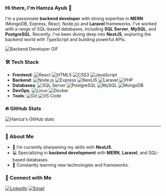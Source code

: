 ### Hi there, I'm Hamza Ayub 👋

I'm a passionate **backend developer** with strong expertise in **MERN** (MongoDB, Express, React, Node.js) and **Laravel** frameworks. I've worked with a range of SQL-based databases, including **SQL Server**, **MySQL**, and **PostgreSQL**. Recently, I've been diving deep into **NestJS**, exploring the backend world with TypeScript and building powerful APIs.

![Backend Developer GIF](https://media.giphy.com/media/kH1DBkPNyZPOk0BxrM/giphy.gif)

### 🛠️ Tech Stack

- **Frontend**: ![React](https://img.shields.io/badge/-React-61DAFB?style=flat-square&logo=react&logoColor=white) ![HTML5](https://img.shields.io/badge/-HTML5-E34F26?style=flat-square&logo=html5&logoColor=white) ![CSS3](https://img.shields.io/badge/-CSS3-1572B6?style=flat-square&logo=css3) ![JavaScript](https://img.shields.io/badge/-JavaScript-F7DF1E?style=flat-square&logo=javascript&logoColor=black)
- **Backend**: ![Node.js](https://img.shields.io/badge/-Node.js-339933?style=flat-square&logo=node-dot-js&logoColor=white) ![Express](https://img.shields.io/badge/-Express-000000?style=flat-square&logo=express&logoColor=white) ![NestJS](https://img.shields.io/badge/-NestJS-E0234E?style=flat-square&logo=nestjs&logoColor=white) ![Laravel](https://img.shields.io/badge/-Laravel-FF2D20?style=flat-square&logo=laravel&logoColor=white) ![PHP](https://img.shields.io/badge/-PHP-777BB4?style=flat-square&logo=php&logoColor=white)
- **Databases**: ![SQL Server](https://img.shields.io/badge/-SQL%20Server-CC2927?style=flat-square&logo=microsoft-sql-server&logoColor=white) ![PostgreSQL](https://img.shields.io/badge/-PostgreSQL-4169E1?style=flat-square&logo=postgresql&logoColor=white) ![MySQL](https://img.shields.io/badge/-MySQL-4479A1?style=flat-square&logo=mysql&logoColor=white) ![MongoDB](https://img.shields.io/badge/-MongoDB-47A248?style=flat-square&logo=mongodb&logoColor=white)
- **DevOps**: ![Linux](https://img.shields.io/badge/-Linux-FCC624?style=flat-square&logo=linux&logoColor=black) ![Docker](https://img.shields.io/badge/-Docker-2496ED?style=flat-square&logo=docker&logoColor=white)
- **Tools**: ![Git](https://img.shields.io/badge/-Git-F05032?style=flat-square&logo=git&logoColor=white) ![VS Code](https://img.shields.io/badge/-VSCode-007ACC?style=flat-square&logo=visual-studio-code&logoColor=white)

### 🔥 GitHub Stats

![Hamza's GitHub stats](https://github-readme-stats.vercel.app/api?username=Hamzaayub14&show_icons=true&theme=radical)

---

### 🚀 About Me

- 🌱 I’m currently sharpening my skills with **NestJS**.
- 💻 Specializing in **backend development** with **MERN**, **Laravel**, and SQL-based databases.
- 🧠 Constantly learning new technologies and frameworks.

### 🤝 Connect with Me

[![LinkedIn](https://img.shields.io/badge/-LinkedIn-0A66C2?style=flat-square&logo=linkedin&logoColor=white)](https://www.linkedin.com/in/hamzaayub14/)
[![Email](https://img.shields.io/badge/-Email-D14836?style=flat-square&logo=gmail&logoColor=white)](mailto:dev.hamzaayub@gmail.com)
